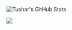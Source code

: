 ![Tushar's GitHub Stats](https://github-profile-summary-cards.vercel.app/api/cards/profile-details?username=tusharchaudhari30&theme=github_dark)

![](https://komarev.com/ghpvc/?username=tusharchaudhari30)
